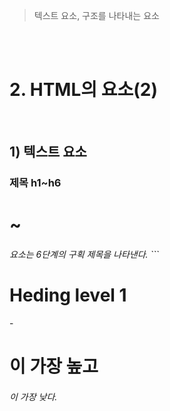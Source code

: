 > 텍스트 요소, 구조를 나타내는 요소

<br>
<br>

# 2. HTML의 요소(2)

<br>

## 1) 텍스트 요소
### 제목 h1~h6
<h1>~<h6> 요소는 6단계의 구획 제목을 나타낸다.
```
<html>
	<body>
		<h1>Heding level 1</h1>
<html>
- <h1>이 가장 높고 <h6>이 가장 낮다.
